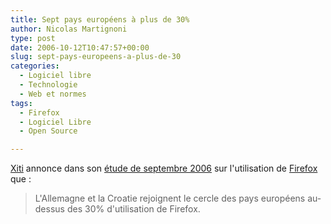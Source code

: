 ```yaml
---
title: Sept pays européens à plus de 30%
author: Nicolas Martignoni
type: post
date: 2006-10-12T10:47:57+00:00
slug: sept-pays-europeens-a-plus-de-30
categories:
  - Logiciel libre
  - Technologie
  - Web et normes
tags:
  - Firefox
  - Logiciel Libre
  - Open Source

---
```

<a target="_blank" href="http://www.xitimonitor.com/">Xiti</a> annonce dans son <a target="_blank" href="http://www.xitimonitor.com/fr-FR/Technique/Firefox_Septembre_2006/index-1-1-3-52.html">étude de septembre 2006</a> sur l'utilisation de <a target="_blank" href="http://www.mozilla.com/firefox/">Firefox</a> que :

> L'Allemagne et la Croatie rejoignent le cercle des pays européens au-dessus des 30% d'utilisation de Firefox.